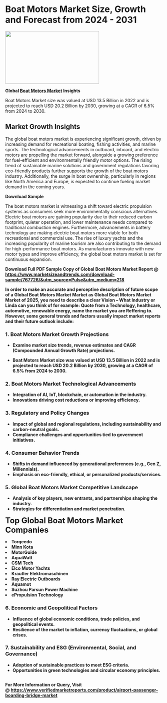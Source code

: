 <H1>Boat Motors Market Size, Growth and Forecast from 2024 - 2031</H1><img class="aligncenter size-medium wp-image-584254" src="https://thirdeyenews.in/wp-content/uploads/2024/09/Global-Market-Research-300x168.jpeg" alt="" width="300" height="168" /><p><strong>Global&nbsp;<a href="https://www.marketsizeandtrends.com/download-sample/767726/&amp;utm_source=Pulse&amp;utm_medium=218">Boat Motors Market</a> Insights</strong></p><p>Boat Motors Market size was valued at USD 13.5 Billion in 2022 and is projected to reach USD 20.2 Billion by 2030, growing at a CAGR of 6.5% from 2024 to 2030.</p><p><h2>Market Growth Insights</h2> <p>The global boat motors market is experiencing significant growth, driven by increasing demand for recreational boating, fishing activities, and marine sports. The technological advancements in outboard, inboard, and electric motors are propelling the market forward, alongside a growing preference for fuel-efficient and environmentally friendly motor options. The rising trend of sustainable marine solutions and government regulations favoring eco-friendly products further supports the growth of the boat motors industry. Additionally, the surge in boat ownership, particularly in regions like North America and Europe, is expected to continue fueling market demand in the coming years.</p> <p><strong>Download Sample</strong></p> <p>The boat motors market is witnessing a shift toward electric propulsion systems as consumers seek more environmentally conscious alternatives. Electric boat motors are gaining popularity due to their reduced carbon footprint, quieter operation, and lower maintenance needs compared to traditional combustion engines. Furthermore, advancements in battery technology are making electric boat motors more viable for both recreational and commercial use. The rise of luxury yachts and the increasing popularity of marine tourism are also contributing to the demand for high-performance boat motors. As manufacturers innovate with new motor types and improve efficiency, the global boat motors market is set for continuous expansion.</p> <p><strong></p><p><span class=""><strong>Download Full PDF Sample Copy of Global Boat Motors Market Report</strong> @ <a href="https://www.marketsizeandtrends.com/download-sample/767726/&amp;utm_source=Pulse&amp;utm_medium=218" target="_blank">https://www.marketsizeandtrends.com/download-sample/767726/&amp;utm_source=Pulse&amp;utm_medium=218</a></span></p><p>In order to make an accurate and perceptive description of future scope of a Global&nbsp;Boat Motors Market Market as Global&nbsp;Boat Motors Market Market of 2025, you need to describe a clear Vision &ndash; What Industry or Linda can you think of for example: Quote from a Technology, healthcare, automotive, renewable energy, name the market you are Reffering to. However, some general trends and factors usually impact market reports and their future outlook include:</p><h3>1.&nbsp;<strong>Boat Motors Market Growth Projections</strong></h3><ul><li>Examine market size trends, revenue estimates and CAGR (Compounded Annual Growth Rate) projections.</li><li><p>Boat Motors Market size was valued at USD 13.5 Billion in 2022 and is projected to reach USD 20.2 Billion by 2030, growing at a CAGR of 6.5% from 2024 to 2030.</p></li></ul><h3>2.&nbsp;<strong>Boat Motors Market Technological Advancements</strong></h3><ul><li>Integration of AI, IoT, blockchain, or automation in the industry.</li><li>Innovations driving cost reductions or improving efficiency.</li></ul><h3>3.&nbsp;<strong>Regulatory and Policy Changes</strong></h3><ul><li>Impact of global and regional regulations, including sustainability and carbon-neutral goals.</li><li>Compliance challenges and opportunities tied to government initiatives.</li></ul><h3>4.&nbsp;<strong>Consumer Behavior Trends</strong></h3><ul><li>Shifts in demand influenced by generational preferences (e.g., Gen Z, Millennials).</li><li>Emphasis on eco-friendly, ethical, or personalized products/services.</li></ul><h3>5.&nbsp;<strong>Global Boat Motors Market Competitive Landscape</strong></h3><ul><li>Analysis of key players, new entrants, and partnerships shaping the industry.</li><li>Strategies for differentiation and market penetration.</li></ul><p data-pm-slice="1 1 []"><span style="color: inherit; font-family: inherit; font-size: 25px;">Top Global Boat Motors Market Companies</span></p><div class="" data-test-id=""><p><li>Torqeedo</li><li> Minn Kota</li><li> MotorGuide</li><li> AquaWatt</li><li> CSM Tech</li><li> Elco Motor Yachts</li><li> Krautler Elektromaschinen</li><li> Ray Electric Outboards</li><li> Aquamot</li><li> Suzhou Parsun Power Machine</li><li> ePropulsion Technology</li></p></div><h3>6.&nbsp;<strong>Economic and Geopolitical Factors</strong></h3><ul><li>Influence of global economic conditions, trade policies, and geopolitical events.</li><li>Resilience of the market to inflation, currency fluctuations, or global crises.</li></ul><h3>7.&nbsp;<strong>Sustainability and ESG (Environmental, Social, and Governance)</strong></h3><ul><li>Adoption of sustainable practices to meet ESG criteria.</li><li>Opportunities in green technologies and circular economy principles.</li></ul><h2><strong style="font-size: 14px;">For More Information or Query, Visit @&nbsp;</strong><a style="background-color: #ffffff; font-size: 14px;" href="https://www.marketsizeandtrends.com/report/boat-motors-market/" target="_blank">https://www.verifiedmarketreports.com/product/airport-passenger-boarding-bridge-market</a></h2>
